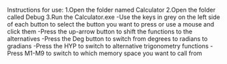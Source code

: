 Instructions for use:
1.Open the folder named Calculator
2.Open the folder called Debug
3.Run the Calculator.exe
-Use the keys in grey on the left side of each button to select the button you want to press or use a mouse and click them
-Press the up-arrow button to shift the functions to the alternatives 
-Press the Deg button to switch from degrees to radians to gradians
-Press the HYP to switch to alternative trigonometry functions
-Press M1-M9 to switch to which memory space you want to call from
